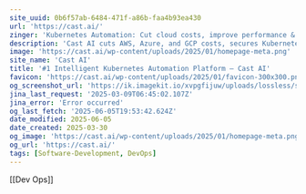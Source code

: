 ```yaml
---
site_uuid: 0b6f57ab-6484-471f-a86b-faa4b93ea430
url: 'https://cast.ai/'
zinger: 'Kubernetes Automation: Cut cloud costs, improve performance & enhance security'
description: 'Cast AI cuts AWS, Azure, and GCP costs, secures Kubernetes applications, and boosts DevOps efficiency. Try it now!'
image: 'https://cast.ai/wp-content/uploads/2025/01/homepage-meta.png'
site_name: 'Cast AI'
title: '#1 Intelligent Kubernetes Automation Platform – Cast AI'
favicon: 'https://cast.ai/wp-content/uploads/2025/01/favicon-300x300.png'
og_screenshot_url: 'https://ik.imagekit.io/xvpgfijuw/uploads/lossless/screenshots/20250605_Cast_AI_og_screenshot.jpeg'
jina_last_request: '2025-03-09T06:45:02.107Z'
jina_error: 'Error occurred'
og_last_fetch: '2025-06-05T19:53:42.624Z'
date_modified: 2025-06-05
date_created: 2025-03-30
og_image: 'https://cast.ai/wp-content/uploads/2025/01/homepage-meta.png'
og_url: 'https://cast.ai/'
tags: [Software-Development, DevOps]
---
```


[[Dev Ops]]